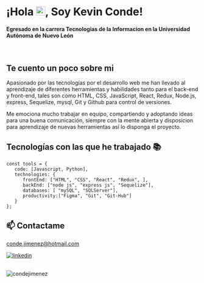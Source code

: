 # ¡Hola <img src="https://github.com/TheDudeThatCode/TheDudeThatCode/blob/master/Assets/Earth.gif" width="24px">, Soy Kevin Conde!
<h4>Egresado en la carrera Tecnologias de la Informacion en la Universidad Autónoma de Nuevo León</h4>
<br>


## Te cuento un poco sobre mi
Apasionado por las tecnologías por el desarrollo web me han llevado al aprendizaje de diferentes herramientas y habilidades tanto para el back-end y front-end, tales son como HTML, CSS, JavaScript, React, Redux, Node.js, express, Sequelize, mysql, Git y Github para control de versiones.

Me emociona mucho trabajar en equipo, compartiendo y adoptando ideas para una buena comunicación, siempre con la mente abierta y disposicion para aprendizaje de nuevas herramientas así lo disponga el proyecto.

## Tecnologías con las que he trabajado 📚

```
const tools = {
   code: [Javascript, Python],
   technologies: {
      frontEnd: ["HTML", "CSS", "React", "Redux", ],
      backEnd: ["node js", "express js", "Sequelize"],
      databases: [ "mySQL", "SQLServer"],
      productivity:["Figma", "Git", "Git-Hub"]            
   }
};
```

## 📫 Contactame 
conde.jimenez@hotmail.com

[![linkedin](https://img.shields.io/badge/linkedin-0A66C2?style=for-the-badge&logo=linkedin&logoColor=white)](https://www.linkedin.com/in/kevin-conde-jimenez/)

<br>
<img align="rigth" src="https://github-readme-stats.vercel.app/api?username=condejimenez&show_icons=true&locale=en" alt="condejimenez" />
